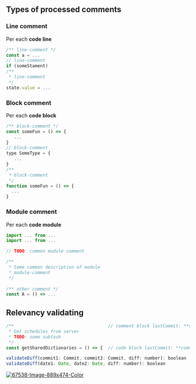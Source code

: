 ## Types of processed comments

### Line comment
Per each **code line**

```js
/** line-comment */
const a = ...
// line-comment
if (someStament)
/**
 * line-comment
 */
state.value = ...
```

### Block comment
Per each **code block**

```js
/** block-comment */
const someFun = () => {
   ...
}
// block-comment
type SomeType = {
   ...
}
/**
 * block-comment
 */
function someFun = () => {
  ...
}
```

### Module comment
Per each **code module**

```js
import ... from ...
import ... from ...

// TODO: common module comment

/**
 * Some common description of module
 * module-comment
 */
 
/** other comment */
const A = () => ...
```

## Relevancy validating

```js
/**                                    // comment block lastCommit: **commit1**
 * Get schedules from server
 * TODO: some subtask
 */
const getSharedDictionaries = () => {  // code block lastCommit: **commit2**
```
```js
validateDiff(commit1: Commit, commit2: Commit, diff: number): boolean
validateDiff(date1: Date, date2: Date, diff: number): boolean
```
<a href="https://ibb.co/kKQVqYw"><img src="https://i.ibb.co/kKQVqYw/67538-Image-889x474-Color.png" alt="67538-Image-889x474-Color" border="0"></a>

